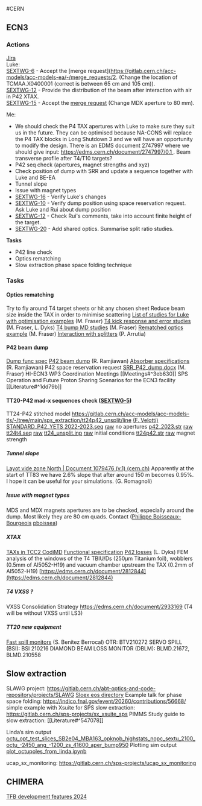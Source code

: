 #CERN 

## ECN3
### Actions
[Jira](https://its.cern.ch/jira/plugins/servlet/project-config/SEXTWG/summary)   
Luke:  
[SEXTWG-6](https://its.cern.ch/jira/browse/SEXTWG-6) - Accept the [merge request](https://gitlab.cern.ch/acc-models/acc-models-ea/-/merge_requests/2.  (Change the location of TCMAA.X0400001 (correct is between 65 cm and 105 cm)).   
[SEXTWG-12](https://its.cern.ch/jira/browse/SEXTWG-12) - Provide the distribution of the beam after interaction with air in P42 XTAX.   
[SEXTWG-15](https://its.cern.ch/jira/browse/SEXTWG-15) - Accept the [merge request](https://gitlab.cern.ch/acc-models/acc-models-ea/-/merge_requests/3) (Change MDX aperture to 80 mm).   

Me:
- We should check the P4 TAX apertures with Luke to make sure they suit us in the future. They can be optimised because NA-CONS will replace the P4 TAX blocks in Long Shutdown 3 and we will have an opportunity to modify the design. There is an EDMS document 2747997 where we should give input: https://edms.cern.ch/document/2747997/0.1 . Beam transverse profile after T4/T10 targets?
- P42 seq check (apertures, magnet strengths and xyz)
- Check position of dump with SRR and update a sequence together with Luke and BE-EA
- Tunnel slope
- Issue with magnet types
- [SEXTWG-16](https://its.cern.ch/jira/browse/SEXTWG-16) - Verify Luke's changes
- [SEXTWG-10](https://its.cern.ch/jira/browse/SEXTWG-10) - Verify dump position using space reservation request. Ask Luke and Rui about dump position
- [SEXTWG-12](https://its.cern.ch/jira/browse/SEXTWG-12) - Check Rui's comments, take into account finite height of the target.
- [SEXTWG-20](https://its.cern.ch/jira/browse/SEXTWG-20) - Add shared optics. Summarise split ratio studies.

**Tasks**
- P42 line check
- Optics rematching  
- Slow extraction phase space folding technique
### Tasks
#### Optics rematching
Try to fly around T4 target sheets or hit any chosen sheet Reduce beam size inside the TAX in order to minimise scattering
[List of studies for Luke with optimisation examples](https://indico.cern.ch/event/1290323/contributions/5421728/attachments/2660809/4609419/BD_studies.pdf) (M. Fraser)
[T4 kick response and error studies](https://indico.cern.ch/event/1297402/contributions/5461867/attachments/2670226/4628617/t4_bump_MD_2.pdf) (M. Fraser, L. Dyks)
[T4 bump MD studies](https://indico.cern.ch/event/1290323/contributions/5421730/attachments/2660944/4609671/t4_bump_MD.pdf) (M. Fraser)
[Rematched optics example](https://gitlab.cern.ch/abt-optics-and-code-repository/multi-user-tt20/-/blob/master/t4bump_analysis.ipynb?ref_type=heads) (M. Fraser)
[Interaction with splitters](https://gitlab.cern.ch/parrutia/madcoll) (P. Arrutia)

#### P42 beam dump
[Dump func spec](obsidian://open?vault=Obsidian%20Vault&file=CERN%2FECN3%2FP42%20dump%20func%20spec)
[P42 beam dump](https://indico.cern.ch/event/1223801/contributions/5148553/attachments/2553467/4399479/TT20_MD_quad_scan.pdf) (R. Ramjiawan)
[Absorber specifications](https://indico.cern.ch/event/1252011/contributions/5260240/attachments/2590544/4470268/Ramjiawan_SFTPRO_dump.pdf) (R. Ramjiawan)
P42 space reservation request [SRR_P42_dump.docx](https://cernbox.cern.ch/files/spaces/eos/user/m/mfraser/ECN3%20Task%20Force/SRR_P42_dump.docx) (M. Fraser)
HI-ECN3 WP3 Coordination Meetings [[Meetings#^3eb630]]
SPS Operation and Future Proton Sharing Scenarios for the ECN3 facility [[Literature#^1dd79b]]

#### TT20-P42 mad-x sequences check (**[SEXTWG-5](https://its.cern.ch/jira/browse/SEXTWG-5)**)
TT24-P42 stitched model <a href="https://gitlab.cern.ch/acc-models/acc-models-tls/-/tree/main/sps_extraction/tt24p42_unsplit/line" rel="noopener" class="external-link" target="_blank"><u>https://gitlab.cern.ch/acc-models/acc-models-tls/-/tree/main/sps_extraction/tt24p42_unsplit/line</u></a>  <u>(F. Velotti)</u>
<a href="https://gitlab.cern.ch/acc-models/acc-models-ea/-/blob/en-ea-le/P42/STANDARD_P42_YETS%202022-2023.seq?ref_type=heads" rel="noopener" class="external-link" target="_blank"><u>STANDARD_P42_YETS 2022-2023.seq</u></a>		[raw](https://gitlab.cern.ch/acc-models/acc-models-ea/-/raw/en-ea-le/P42/STANDARD_P42_YETS%202022-2023.seq)		no apertures
<a href="https://gitlab.cern.ch/acc-models/acc-models-ea/-/blob/en-ea-le/P42/p42_2023.str?ref_type=heads" rel="noopener" class="external-link" target="_blank"><u>p42_2023.str</u></a>								[raw](https://gitlab.cern.ch/acc-models/acc-models-ea/-/raw/en-ea-le/P42/p42_2023.str)		
<a href="https://gitlab.cern.ch/acc-models/acc-models-tls/-/blob/main/sps_extraction/tt24t4/tt24t4.seq?ref_type=heads" rel="noopener" class="external-link" target="_blank"><u>tt24t4.seq</u></a>								<a href="https://gitlab.cern.ch/acc-models/acc-models-tls/-/raw/main/sps_extraction/tt24t4/tt24t4.seq" rel="noopener" class="external-link" target="_blank" style="color:#e4afaff;"><u>raw</u></a>
<a href="https://gitlab.cern.ch/acc-models/acc-models-tls/-/blob/main/sps_extraction/tt24p42_unsplit/line/tt24_unsplit.inp?ref_type=heads" rel="noopener" class="external-link" target="_blank"><u>tt24_unsplit.inp</u></a>							<a href="https://gitlab.cern.ch/acc-models/acc-models-tls/-/raw/main/sps_extraction/tt24p42_unsplit/line/tt24_unsplit.inp" rel="noopener" class="external-link" target="_blank" style="color:#e4afaff;"><u>raw</u></a>		<span style="color:#e4afaff;">initial conditions</span>
<a href="https://gitlab.cern.ch/acc-models/acc-models-tls/-/blob/main/sps_extraction/tt24p42_unsplit/line/tt24p42.str?ref_type=heads" rel="noopener" class="external-link" target="_blank"><u>tt24p42.str</u></a>								<a href="https://gitlab.cern.ch/acc-models/acc-models-tls/-/raw/main/sps_extraction/tt24p42_unsplit/line/tt24p42.str" rel="noopener" class="external-link" target="_blank" style="color:#e4afaff;"><u>raw</u></a>		<span style="color:#e4afaff;">magnet strength</span>
##### Tunnel slope
<a href="https://edms.cern.ch/ui/#!master/navigator/document?P:100463241:1735416355:subDocs" rel="noopener" class="external-link" target="_blank"><u>Layot vide zone North | Document 1079476 (v.1) (cern.ch)</u></a>
Apparently at the start of TT83 we have 2.6% slope that after around 150 m becomes 0.95%.
I hope it can be useful for your simulations. (G. Romagnoli)
##### Issue with magnet types
MDS and MDX magnets apertures are to be checked, especially around the dump. Most likely they are 80 cm quads. Contact ([Philippe Boisseaux-Bourgeois](https://its.cern.ch/jira/secure/ViewProfile.jspa?name=pboissea)
[pboissea](https://its.cern.ch/jira/secure/ViewProfile.jspa?name=pboissea))
##### XTAX
[TAXs in TCC2 CodiMD](https://codimd.web.cern.ch/qhudHgH6SY67SGjTZ1tzbA)
[Functional specification](https://edms.cern.ch/document/2747997/0.1)
[P42 losses](https://indico.cern.ch/event/1290323/contributions/5421729/attachments/2660740/4609351/lukeDyksp42BDSIM_06062023.pdf) (L. Dyks)
FEM analysis of the windows of the T4 TBIU/Ds (250μm Titanium foil), wobblers (0.5mm of Al5052-H19) and vacuum chamber upstream the TAX (0.2mm of Al5052-H19) [https://edms.cern.ch/document/2812844](https://edms.cern.ch/document/2812844)
##### T4 VXSS ?
VXSS Consolidation Strategy <a href="https://edms.cern.ch/document/2933169" rel="noopener" class="external-link" target="_blank"><u>https://edms.cern.ch/document/2933169</u></a> (T4 will be without VXSS until LS3)
##### TT20 new equipment
[Fast spill monitors](https://indico.cern.ch/event/1340570/contributions/5643409/attachments/2747326/4781566/20231107_FSM_Status_SPSMPC_SBenitez.pdf) (S. Benítez Berrocal) 
OTR: BTV210272
SERVO SPILL (BSI): BSI 210216
DIAMOND BEAM LOSS MONITOR (DBLM): BLMD.21672, BLMD.210558

## **Slow extraction**
SLAWG project: https://gitlab.cern.ch/abt-optics-and-code-repository/projects/SLAWG
[Sloex eos directory](https://cernbox.cern.ch/files/spaces/eos/project/s/sloex/afs/cern.ch/project/sloex)
Example talk for phase space folding: https://indico.fnal.gov/event/20260/contributions/56668/
simple example with Xsuite for SPS slow extraction: <a href="https://gitlab.cern.ch/sps-projects/sx_xsuite_sps" rel="noopener" class="external-link" target="_blank" style="color:#e4afaff;">https://gitlab.cern.ch/sps-projects/sx_xsuite_sps</a>
PIMMS Study guide to slow extraction: [[Literature#^547078]]

Linda’s sim output <a href="https://cernbox.cern.ch/files/spaces/eos/user/m/mfraser/Documents/SLAWG%20PRSTAB/PRAB_octupoles/octu_opt_test_slices_SB2e04_MBA163_opknob_highstats_nopc_sextu_2100_octu_-2450_ang_-1200_zs_41600_aper_bump950" rel="noopener" class="external-link" target="_blank"><u>octu_opt_test_slices_SB2e04_MBA163_opknob_highstats_nopc_sextu_2100_octu_-2450_ang_-1200_zs_41600_aper_bump950</u></a> 
Plotting sim output <a href="https://cernbox.cern.ch/files/spaces/eos/user/m/mfraser/Documents/SLAWG%20PRSTAB/plot_octupoles_from_linda.ipynb" rel="noopener" class="external-link" target="_blank" style="color:#e4afaff;"><u>plot_octupoles_from_linda.ipynb</u></a> 

ucap_sx_monitoring: https://gitlab.cern.ch/sps-projects/ucap_sx_monitoring 

## **CHIMERA**
[TFB development features 2024](https://codimd.web.cern.ch/ERX5J2X2TK6n66ySES8bxw?view)